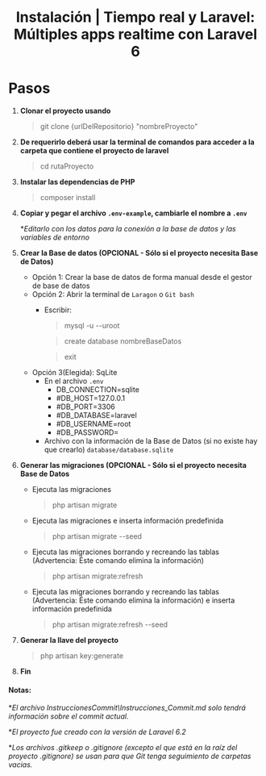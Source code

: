 
<h1 align="center">Instalación | Tiempo real y Laravel: Múltiples apps realtime con Laravel 6</h1>

# Pasos

1. **Clonar el proyecto usando**

      > git clone {urlDelRepositorio} "nombreProyecto"

2. **De requerirlo deberá usar la terminal de comandos para acceder a la carpeta que contiene el proyecto de laravel**

      > cd rutaProyecto

3. **Instalar las dependencias de PHP**

      > composer install

4. **Copiar y pegar el archivo `.env-example`, cambiarle el nombre a `.env`**

      **Editarlo con los datos para la conexión a la base de datos y las variables de entorno*

5. **Crear la Base de datos (OPCIONAL - Sólo si el proyecto necesita Base de Datos)**
    - Opción 1: Crear la base de datos de forma manual desde el gestor de base de datos
    - Opción 2: Abrir la terminal de `Laragon` o `Git bash`
        - Escribir:

            > mysql -u --uroot

            > create database nombreBaseDatos

            > exit
    - Opción 3(Elegida): SqLite
        - En el archivo `.env`
          - DB_CONNECTION=sqlite
          - #DB_HOST=127.0.0.1
          - #DB_PORT=3306
          - #DB_DATABASE=laravel
          - #DB_USERNAME=root
          - #DB_PASSWORD=
        - Archivo con la información de la Base de Datos (si no existe hay que crearlo) `database/database.sqlite`

6. **Generar las migraciones (OPCIONAL - Sólo si el proyecto necesita Base de Datos**

      - Ejecuta las migraciones

        > php artisan migrate

      - Ejecuta las migraciones e inserta información predefinida       

        > php artisan migrate --seed  

      - Ejecuta las migraciones borrando y recreando las tablas (Advertencia: Éste comando elimina la información)       

        > php artisan migrate:refresh

      - Ejecuta las migraciones borrando y recreando las tablas (Advertencia: Éste comando elimina la información) e inserta información predefinida       

        > php artisan migrate:refresh --seed 

7. **Generar la llave del proyecto**

      > php artisan key:generate

8. **Fin**

<!-- Notas -->
#### Notas:

**El archivo InstruccionesCommit\Instrucciones_Commit.md solo tendrá información sobre el commit actual.*

**El proyecto fue creado con la versión de Laravel 6.2*

**Los archivos .gitkeep o .gitignore (excepto el que está en la raíz del proyecto .gitignore) se usan para que Git tenga seguimiento de carpetas vacias.*